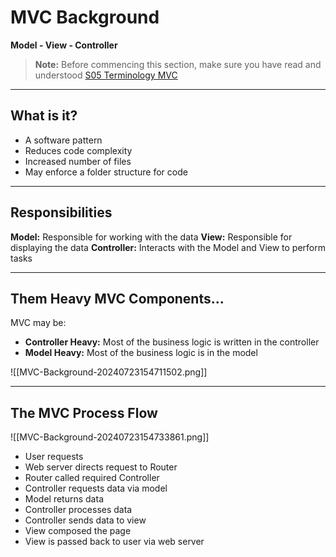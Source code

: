 # MVC Background

**Model - View - Controller**

> **Note:** Before commencing this section, make sure you have read and understood [S05 Terminology MVC](S05-Terminology-MVC.md)

---

## What is it?

- A software pattern
- Reduces code complexity
- Increased number of files
- May enforce a folder structure for code

--- 

## Responsibilities

**Model:** Responsible for working with the data
**View:** Responsible for displaying the data
**Controller:** Interacts with the Model and View to perform tasks

---

## Them Heavy MVC Components...

MVC may be:

- **Controller Heavy:** Most of the business logic is written in the controller
- **Model Heavy:** Most of the business logic is in the model

![[MVC-Background-20240723154711502.png]]


---

## The MVC Process Flow
![[MVC-Background-20240723154733861.png]]
- User requests
- Web server directs request to Router
- Router called required Controller
- Controller requests data via model
- Model returns data
- Controller processes data
- Controller sends data to view
- View composed the page
- View is passed back to user via web server
